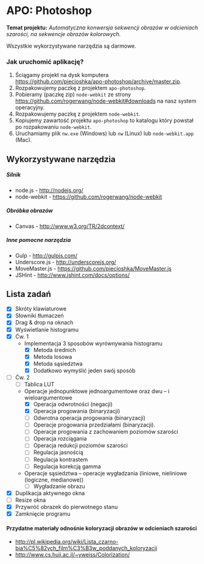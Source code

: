 # APO: Photoshop

**Temat projektu:** _Automatyczna konwersja sekwencji obrazów w odcieniach szarości, na sekwencje obrazów kolorowych._

Wszystkie wykorzystywane narzędzia są darmowe.

### Jak uruchomić aplikację?

1. Ściągamy projekt na dysk komputera https://github.com/piecioshka/apo-photoshop/archive/master.zip.
2. Rozpakowujemy paczkę z projektem `apo-photoshop`.
3. Pobieramy (paczkę zip) `node-webkit` ze strony https://github.com/rogerwang/node-webkit#downloads na nasz system operacyjny.
4. Rozpakowujemy paczkę z projektem `node-webkit`.
5. Kopiujemy zawartość projektu `apo-photoshop` to katalogu który powstał po rozpakowaniu `node-webkit`.
6. Uruchamiamy plik `nw.exe` (Windows) lub `nw` (Linux) lub `node-webkit.app` (Mac).

## Wykorzystywane narzędzia

##### Silnik

- node.js - http://nodejs.org/
- node-webkit - https://github.com/rogerwang/node-webkit

##### Obróbka obrazów

- Canvas - http://www.w3.org/TR/2dcontext/

##### Inne pomocne narzędzia

- Gulp - http://gulpjs.com/
- Underscore.js - http://underscorejs.org/
- MoveMaster.js - https://github.com/piecioshka/MoveMaster.js
- JSHint - http://www.jshint.com/docs/options/

## Lista zadań

- [x] Skróty klawiaturowe
- [x] Słowniki tłumaczeń
- [x] Drag & drop na oknach
- [x] Wyświetlanie histogramu
- [x] Ćw. 1
    - Implementacja 3 sposobów wyrównywania histogramu
        - [x] Metoda średnich
        - [x] Metoda losowa
        - [x] Metoda sąsiedztwa
        - [x] Dodatkowo wymyślić jeden swój sposób
- [ ] Ćw. 2
    - [ ] Tablica LUT
    - Operacje jednopunktowe jednoargumentowe oraz dwu – i wieloargumentowe
        - [x] Operacja odwrotności (negacji)
        - [x] Operacja progowania (binaryzacji)
        - [ ] Odwrotna operacja progowania (binaryzacji)
        - [ ] Operacje progowania przedziałami (binaryzacji).
        - [ ] Operacje progowania z zachowaniem poziomów szarości
        - [ ] Operacja rozciągania
        - [ ] Operacja redukcji poziomów szarości
        - [ ] Regulacja jasnością
        - [ ] Regulacja kontrastem
        - [ ] Regulacja korekcją gamma
    - Operacje sąsiedztwa – operacje wygładzania (liniowe, nieliniowe (logiczne, medianowe))
        - [ ] Wygładzanie obrazu
- [x] Duplikacja aktywnego okna
- [ ] Resize okna
- [x] Przywróć obrazek do pierwotnego stanu
- [x] Zamknięcie programu

#### Przydatne materiały odnośnie koloryzacji obrazów w odcieniach szarości

- http://pl.wikipedia.org/wiki/Lista_czarno-bia%C5%82ych_film%C3%B3w_poddanych_koloryzacji
- http://www.cs.huji.ac.il/~yweiss/Colorization/

